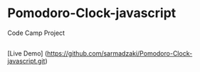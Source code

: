 # Pomodoro-Clock-javascript
Code Camp Project
##
[Live Demo] (https://github.com/sarmadzaki/Pomodoro-Clock-javascript.git)
